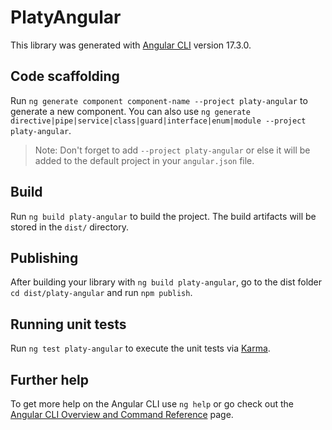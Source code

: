 # PlatyAngular

This library was generated with [Angular CLI](https://github.com/angular/angular-cli) version 17.3.0.

## Code scaffolding

Run `ng generate component component-name --project platy-angular` to generate a new component. You can also use `ng generate directive|pipe|service|class|guard|interface|enum|module --project platy-angular`.
> Note: Don't forget to add `--project platy-angular` or else it will be added to the default project in your `angular.json` file. 

## Build

Run `ng build platy-angular` to build the project. The build artifacts will be stored in the `dist/` directory.

## Publishing

After building your library with `ng build platy-angular`, go to the dist folder `cd dist/platy-angular` and run `npm publish`.

## Running unit tests

Run `ng test platy-angular` to execute the unit tests via [Karma](https://karma-runner.github.io).

## Further help

To get more help on the Angular CLI use `ng help` or go check out the [Angular CLI Overview and Command Reference](https://angular.io/cli) page.
